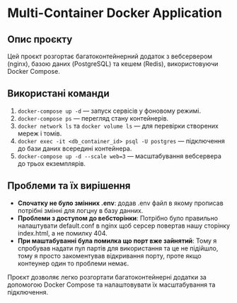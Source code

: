 # Multi-Container Docker Application

## Опис проєкту
Цей проєкт розгортає багатоконтейнерний додаток з вебсервером (nginx), базою даних (PostgreSQL) та кешем (Redis), використовуючи Docker Compose.

## Використані команди
1. `docker-compose up -d` — запуск сервісів у фоновому режимі.
2. `docker-compose ps` — перегляд стану контейнерів.
3. `docker network ls` та `docker volume ls` — для перевірки створених мереж і томів.
4. `docker exec -it <db_container_id> psql -U postgres` — підключення до бази даних всередині контейнера.
5. `docker-compose up -d --scale web=3` — масштабування вебсервера до трьох екземплярів.

## Проблеми та їх вирішення
- **Спочатку не було змінних .env**: додав .env файл в якому прописав потрібні змінні для логцну в базу данних.
- **Проблеми з доступом до вебсторінки**: Потрібно було правильно налаштувати default.conf в nginx щоб серсер повертав нашу сторінку index.html, а не помилку 404.
- **При маштабуванні була помилка що порт вже зайнятий**: Тому я спробував надати пул партів для використання та це не підійшло, тому я просто закоментував відкривання порту, проте якщо контеунер один то проблеми немає.

Проєкт дозволяє легко розгортати багатоконтейнерні додатки за допомогою Docker Compose та налаштовувати їх масштабування та підключення.
